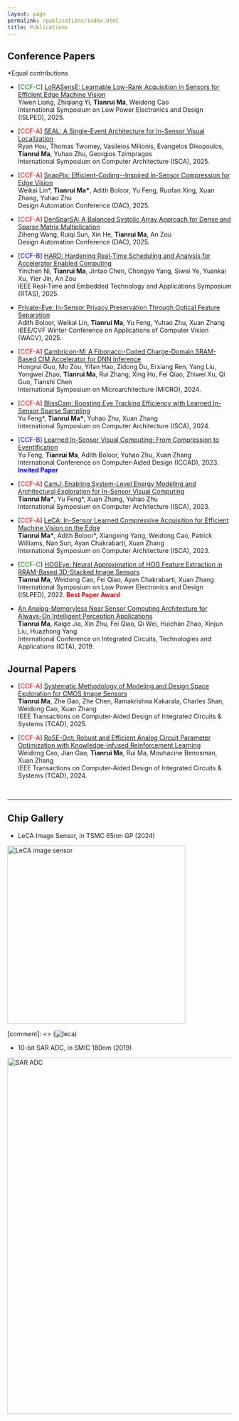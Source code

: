 ```yaml
---
layout: page
permalink: /publications/index.html
title: Publications
---
```




## Conference Papers

\*Equal contributions

- \[<span style="color:green">CCF-C</span>\] [LoRASensE: Learnable Low-Rank Acquisition in Sensors for Efficient Edge Machine Vision]()<br>Yiwen Liang, Zhiqiang Yi, **Tianrui Ma**, Weidong Cao<br>International Symposium on Low Power Electronics and Design (ISLPED), 2025.

- \[<span style="color:red">CCF-A</span>\] [SEAL: A Single-Event Architecture for In-Sensor Visual Localization]()<br>Ryan Hou, Thomas Twomey, Vasileios Milionis, Evangelos Dikopoulos, **Tianrui Ma**, Yuhao Zhu, Georgios Tzimpragos<br>International Symposium on Computer Architecture (ISCA), 2025.

- \[<span style="color:red">CCF-A</span>\] [SnapPix: Efficient-Coding--Inspired In-Sensor Compression for Edge Vision](https://arxiv.org/pdf/2504.04535)<br>Weikai Lin\*, **Tianrui Ma\***, Adith Boloor, Yu Feng, Ruofan Xing, Xuan Zhang, Yuhao Zhu<br>Design Automation Conference (DAC), 2025.

- \[<span style="color:red">CCF-A</span>\] [DenSparSA: A Balanced Systolic Array Approach for Dense and Sparse Matrix Multiplication]()<br>Ziheng Wang, Ruiqi Sun, Xin He, **Tianrui Ma**, An Zou<br>Design Automation Conference (DAC), 2025.

- \[<span style="color:blue">CCF-B</span>\] [HARD: Hardening Real-Time Scheduling and Analysis for Accelerator Enabled Computing](https://ieeexplore.ieee.org/abstract/document/11018775)<br>Yinchen Ni, **Tianrui Ma**, Jintao Chen, Chongye Yang, Siwei Ye, Yuankai Xu, Yier Jin, An Zou<br>IEEE Real-Time and Embedded Technology and Applications Symposium (RTAS), 2025.

- [Private-Eye: In-Sensor Privacy Preservation Through Optical Feature Separation](https://openaccess.thecvf.com/content/WACV2025/papers/Boloor_PrivateEye_In-Sensor_Privacy_Preservation_Through_Optical_Feature_Separation_WACV_2025_paper.pdf)<br>Adith Boloor, Weikai Lin, **Tianrui Ma**, Yu Feng, Yuhao Zhu, Xuan Zhang<br>IEEE/CVF Winter Conference on Applications of Computer Vision (WACV), 2025.

- \[<span style="color:red">CCF-A</span>\] [Cambricon-M: A Fibonacci-Coded Charge-Domain SRAM-Based CIM Accelerator for DNN Inference](https://ieeexplore.ieee.org/abstract/document/10764712)<br>Hongrui Guo, Mo Zou, Yifan Hao, Zidong Du, Erxiang Ren, Yang Liu, Yongwei Zhao, **Tianrui Ma**, Rui Zhang, Xing Hu, Fei Qiao, Zhiwei Xu, Qi Guo, Tianshi Chen<br>International Symposium on Microarchitecture (MICRO), 2024.

- \[<span style="color:red">CCF-A</span>\] [BlissCam: Boosting Eye Tracking Efficiency with Learned In-Sensor Sparse Sampling](https://horizon-lab.org/pubs/isca24-blisscam.pdf)<br>Yu Feng\*, **Tianrui Ma\***, Yuhao Zhu, Xuan Zhang<br>International Symposium on Computer Architecture (ISCA), 2024.

- \[<span style="color:blue">CCF-B</span>\] [Learned In-Sensor Visual Computing: From Compression to Eventification](https://horizon-lab.org/pubs/iccad23.pdf)<br>Yu Feng, **Tianrui Ma**, Adith Boloor, Yuhao Zhu, Xuan Zhang<br>International Conference on Computer-Aided Design (ICCAD), 2023. <span style="color:blue">**Invited Paper**</span>

- \[<span style="color:red">CCF-A</span>\] [CamJ: Enabling System-Level Energy Modeling and Architectural Exploration for In-Sensor Visual Computing](https://dl.acm.org/doi/abs/10.1145/3579371.3589064)<br>**Tianrui Ma\***, Yu Feng\*, Xuan Zhang, Yuhao Zhu<br>International Symposium on Computer Architecture (ISCA), 2023.

- \[<span style="color:red">CCF-A</span>\] [LeCA: In-Sensor Learned Compressive Acquisition for Efficient Machine Vision on the Edge](https://dl.acm.org/doi/10.1145/3579371.3589089)<br>**Tianrui Ma\***, Adith Boloor\*, Xiangxing Yang, Weidong Cao, Patrick Williams, Nan Sun, Ayan Chakrabarti, Xuan Zhang<br>International Symposium on Computer Architecture (ISCA), 2023.

- \[<span style="color:green">CCF-C</span>\] [HOGEye: Neural Approximation of HOG Feature Extraction in RRAM-Based 3D-Stacked Image Sensors](https://dl.acm.org/doi/10.1145/3531437.3539706)<br>**Tianrui Ma**, Weidong Cao, Fei Qiao, Ayan Chakrabarti, Xuan Zhang<br>International Symposium on Low Power Electronics and Design (ISLPED), 2022. <span style="color:red">**Best Paper Award**</span>

- [An Analog-Memoryless Near Sensor Computing Architecture for Always-On Intelligent Perception Applications](https://ieeexplore.ieee.org/abstract/document/9012906)<br>**Tianrui Ma**, Kaige Jia, Xin Zhu, Fei Qiao, Qi Wei, Huichan Zhao, Xinjun Liu, Huazhong Yang<br>International Conference on Integrated Circuits, Technologies and Applications (ICTA), 2019.


## Journal Papers

- \[<span style="color:red">CCF-A</span>\] [Systematic Methodology of Modeling and Design Space Exploration for CMOS Image Sensors]()<br>**Tianrui Ma**, Zhe Gao, Zhe Chen, Ramakrishna Kakarala, Charles Shan, Weidong Cao, Xuan Zhang<br>IEEE Transactions on Computer-Aided Design of Integrated Circuits & Systems (TCAD), 2025.

- \[<span style="color:red">CCF-A</span>\] [RoSE-Opt: Robust and Efficient Analog Circuit Parameter Optimization with Knowledge-infused Reinforcement Learning](https://ieeexplore.ieee.org/abstract/document/10614385)<br>Weidong Cao, Jian Gao, **Tianrui Ma**, Rui Ma, Mouhacine Benosman, Xuan Zhang<br>IEEE Transactions on Computer-Aided Design of Integrated Circuits & Systems (TCAD), 2024.

  <br>

---

## Chip Gallery

- LeCA Image Sensor, in TSMC 65nm GP (2024)<br>
 <img src="/images/leca.png" alt="LeCA image sensor" width="400"/>
  
[comment]: <> (![leca](images/leca.png))

- 10-bit SAR ADC, in SMIC 180nm (2019)<br>
 <img src="/images/sar_adc.png" alt="SAR ADC" width="800"/>



  <br>


